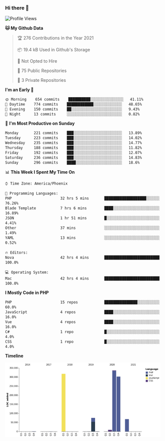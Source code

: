### Hi there 👋

<!--START_SECTION:waka-->
![Profile Views](http://img.shields.io/badge/Profile%20Views-5-blue)

**🐱 My Github Data** 

> 🏆 276 Contributions in the Year 2021
 > 
> 📦 19.4 kB Used in Github's Storage 
 > 
> 🚫 Not Opted to Hire
 > 
> 📜 75 Public Repositories 
 > 
> 🔑 3 Private Repositories  
 > 
**I'm an Early 🐤** 

```text
🌞 Morning    654 commits    ██████████░░░░░░░░░░░░░░░   41.11% 
🌆 Daytime    774 commits    ████████████░░░░░░░░░░░░░   48.65% 
🌃 Evening    150 commits    ██░░░░░░░░░░░░░░░░░░░░░░░   9.43% 
🌙 Night      13 commits     ░░░░░░░░░░░░░░░░░░░░░░░░░   0.82%

```
📅 **I'm Most Productive on Sunday** 

```text
Monday       221 commits    ███░░░░░░░░░░░░░░░░░░░░░░   13.89% 
Tuesday      223 commits    ███░░░░░░░░░░░░░░░░░░░░░░   14.02% 
Wednesday    235 commits    ███░░░░░░░░░░░░░░░░░░░░░░   14.77% 
Thursday     188 commits    ███░░░░░░░░░░░░░░░░░░░░░░   11.82% 
Friday       192 commits    ███░░░░░░░░░░░░░░░░░░░░░░   12.07% 
Saturday     236 commits    ███░░░░░░░░░░░░░░░░░░░░░░   14.83% 
Sunday       296 commits    ████░░░░░░░░░░░░░░░░░░░░░   18.6%

```


📊 **This Week I Spent My Time On** 

```text
⌚︎ Time Zone: America/Phoenix

💬 Programming Languages: 
PHP                      32 hrs 5 mins       ███████████████████░░░░░░   76.26% 
Blade Template           7 hrs 6 mins        ████░░░░░░░░░░░░░░░░░░░░░   16.89% 
JSON                     1 hr 51 mins        █░░░░░░░░░░░░░░░░░░░░░░░░   4.41% 
Other                    37 mins             ░░░░░░░░░░░░░░░░░░░░░░░░░   1.49% 
YAML                     13 mins             ░░░░░░░░░░░░░░░░░░░░░░░░░   0.52%

🔥 Editors: 
Nova                     42 hrs 4 mins       █████████████████████████   100.0%

💻 Operating System: 
Mac                      42 hrs 4 mins       █████████████████████████   100.0%

```

**I Mostly Code in PHP** 

```text
PHP                      15 repos            ███████████████░░░░░░░░░░   60.0% 
JavaScript               4 repos             ████░░░░░░░░░░░░░░░░░░░░░   16.0% 
Vue                      4 repos             ████░░░░░░░░░░░░░░░░░░░░░   16.0% 
C#                       1 repo              █░░░░░░░░░░░░░░░░░░░░░░░░   4.0% 
CSS                      1 repo              █░░░░░░░░░░░░░░░░░░░░░░░░   4.0%

```


**Timeline**

![Chart not found](https://raw.githubusercontent.com/mikebronner/mikebronner/master/charts/bar_graph.png) 


<!--END_SECTION:waka-->

<!--
**mikebronner/mikebronner** is a ✨ _special_ ✨ repository because its `README.md` (this file) appears on your GitHub profile.

Here are some ideas to get you started:

- 🔭 I’m currently working on ...
- 🌱 I’m currently learning ...
- 👯 I’m looking to collaborate on ...
- 🤔 I’m looking for help with ...
- 💬 Ask me about ...
- 📫 How to reach me: ...
- 😄 Pronouns: ...
- ⚡ Fun fact: ...
-->
